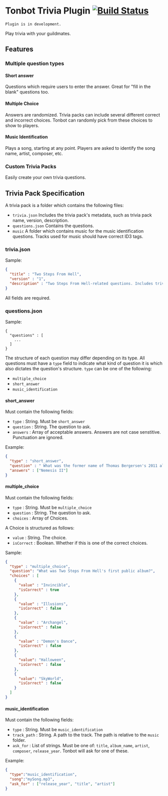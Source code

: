 # Tonbot Trivia Plugin [![Build Status](https://travis-ci.org/lijamez/tonbot-plugin-trivia.svg?branch=master)](https://travis-ci.org/lijamez/tonbot-plugin-trivia)

```
Plugin is in development.
```

Play trivia with your guildmates.

## Features

### Multiple question types
#### Short answer
Questions which require users to enter the answer. Great for "fill in the blank" questions too.

#### Multiple Choice
Answers are randomized. 
Trivia packs can include several different correct and incorrect choices. Tonbot can randomly pick from these choices to show to players. 

#### Music Identification
Plays a song, starting at any point. Players are asked to identify the song name, artist, composer, etc.

### Custom Trivia Packs
Easily create your own trivia questions.

## Trivia Pack Specification

A trivia pack is a folder which contains the following files:
* ``trivia.json`` Includes the trivia pack's metadata, such as trivia pack name, version, description.
* ``questions.json`` Contains the questions.
* ``music`` A folder which contains music for the music identification questions. Tracks used for music should have correct ID3 tags.

### trivia.json

Sample:
```json
{
  "title" : "Two Steps From Hell",
  "version" : "1",
  "description" : "Two Steps From Hell-related questions. Includes trivia about Nick Phoenix and Thomas Bergersen."
}
```

All fields are required.

### questions.json

Sample:
```
{
  "questions" : [
    ...
  ]
}
```

The structure of each question may differ depending on its type. All questions must have a ``type`` field to indicate what kind of question it is which also dictates the question's structure. ``type`` can be one of the following:
* ``multiple_choice``
* ``short_answer``
* ``music_identification``

#### short_answer

Must contain the following fields:
* ``type`` : String. Must be ``short_answer``
* ``question`` : String. The question to ask.
* ``answers`` : Array of acceptable answers. Answers are not case senstitive. Punctuation are ignored.

Example: 
```json
{
  "type" : "short_answer",
  "question" : " What was the former name of Thomas Bergersen's 2011 album, Illusions?",
  "answers" : ["Nemesis II"]
}
```

#### multiple_choice

Must contain the following fields:
* ``type`` : String. Must be ``multiple_choice``
* ``question`` : String. The question to ask.
* ``choices`` : Array of Choices.

A Choice is structured as follows:
* ``value`` : String. The choice.
* ``isCorrect`` : Boolean. Whether if this is one of the correct choices.

Sample:
```json
{
  "type" : "multiple_choice",
  "question": "What was Two Steps From Hell's first public album?",
  "choices" : [
    {
      "value" : "Invincible",
      "isCorrect" : true
    },
    {
      "value" : "Illusions",
      "isCorrect" : false
    },
    {
      "value" : "Archangel",
      "isCorrect" : false
    },
    {
      "value" : "Demon's Dance",
      "isCorrect" : false
    },
    {
      "value": "Halloween",
      "isCorrect" : false
    },
    {
      "value": "SkyWorld",
      "isCorrect" : false
    }
  ]
}
```

#### music_identification

Must contain the following fields:
* ``type`` : String. Must be ``music_identification``
* ``track_path`` : String. A path to the track. The path is relative to the ``music`` folder.
* ``ask_for`` : List of strings. Must be one of: ``title``, ``album_name``, ``artist``, ``composer``,  ``release_year``. Tonbot will ask for one of these.

Example: 
```json
{
  "type":"music_identification",
  "song":"mySong.mp3",
  "ask_for" : ["release_year", "title", "artist"]
}
```
